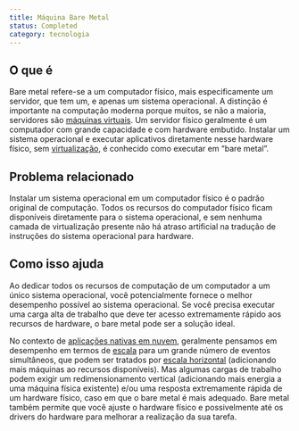 ```yaml
---
title: Máquina Bare Metal
status: Completed
category: tecnologia
---
```


## O que é

Bare metal refere-se a um computador físico, mais especificamente um servidor, que tem um, e apenas um sistema operacional. A distinção é importante na computação moderna porque muitos, se não a maioria, servidores são [máquinas virtuais](/virtual_machine/). Um servidor físico geralmente é um computador com grande capacidade e com hardware embutido. Instalar um sistema operacional e executar aplicativos diretamente nesse hardware físico, sem [virtualização](/virtualization/), é conhecido como executar em “bare metal”.

## Problema relacionado

Instalar um sistema operacional em um computador físico é o padrão original de computação. Todos os recursos do computador físico ficam disponíveis diretamente para o sistema operacional, e sem nenhuma camada de virtualização presente não há atraso artificial na tradução de instruções do sistema operacional para hardware.

## Como isso ajuda

Ao dedicar todos os recursos de computação de um computador a um único sistema operacional, você potencialmente fornece o melhor desempenho possível ao sistema operacional. Se você precisa executar uma carga alta de trabalho que deve ter acesso extremamente rápido aos recursos de hardware, o bare metal pode ser a solução ideal.

No contexto de [aplicações nativas em nuvem](/pt-br/cloud_native_apps/), geralmente pensamos em desempenho em termos de [escala](/scalability/) para um grande número de eventos simultâneos, que podem ser tratados por [escala horizontal](/horizontal_scaling/) (adicionando mais máquinas ao  recursos disponíveis). Mas algumas cargas de trabalho podem exigir um redimensionamento vertical (adicionando mais energia a uma máquina física existente) e/ou uma resposta extremamente rápida de um hardware físico, caso em que o bare metal é mais adequado. Bare metal também permite que você ajuste o hardware físico e possivelmente até os drivers do hardware para melhorar a realização da sua tarefa.
